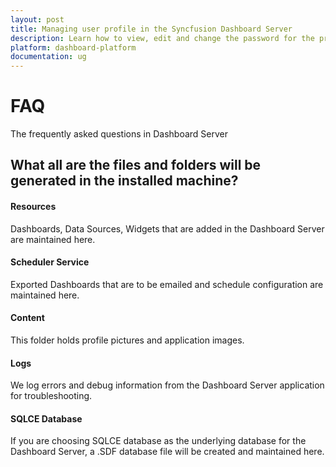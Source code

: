 ```yaml
---
layout: post
title: Managing user profile in the Syncfusion Dashboard Server
description: Learn how to view, edit and change the password for the profile in the Syncfusion Dashboard Server.
platform: dashboard-platform
documentation: ug
---
```


# FAQ

The frequently asked questions in Dashboard Server



## What all are the files and folders will be generated in the installed machine?

#### Resources
Dashboards, Data Sources, Widgets that are added in the Dashboard Server are maintained here.

#### Scheduler Service
Exported Dashboards that are to be emailed and schedule configuration are maintained here.

#### Content
This folder holds profile pictures and application images.

#### Logs
We log errors and debug information from the Dashboard Server application for troubleshooting.

#### SQLCE Database
If you are choosing SQLCE database as the underlying database for the Dashboard Server, a .SDF database file will be created and maintained here. 

